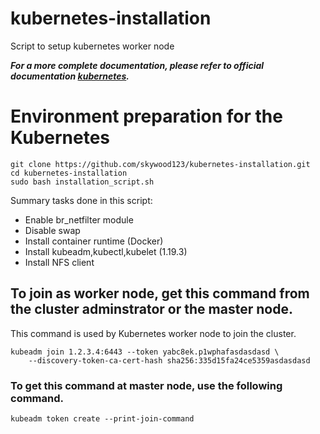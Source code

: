 # kubernetes-installation
Script to setup kubernetes worker node

***For a more complete documentation, please refer to official documentation [kubernetes](https://kubernetes.io/docs/setup/production-environment/tools/kubeadm/install-kubeadm/).***

# Environment preparation for the Kubernetes

```
git clone https://github.com/skywood123/kubernetes-installation.git
cd kubernetes-installation
sudo bash installation_script.sh
```
Summary tasks done in this script:
- Enable br_netfilter module
- Disable swap
- Install container runtime (Docker)
- Install kubeadm,kubectl,kubelet (1.19.3)
- Install NFS client

## To join as worker node, get this command from the cluster adminstrator or the master node.
This command is used by Kubernetes worker node to join the cluster.
```
kubeadm join 1.2.3.4:6443 --token yabc8ek.p1wphafasdasdasd \
    --discovery-token-ca-cert-hash sha256:335d15fa24ce5359asdasdasd
```
### To get this command at master node, use the following command.
```
kubeadm token create --print-join-command
```

